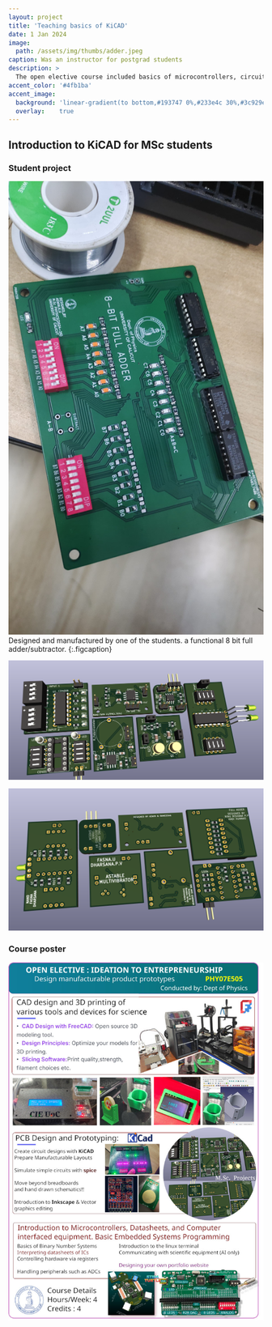 ```yaml
---
layout: project
title: 'Teaching basics of KiCAD'
date: 1 Jan 2024
image: 
  path: /assets/img/thumbs/adder.jpeg
caption: Was an instructor for postgrad students
description: >
  The open elective course included basics of microcontrollers, circuit design, and CAD.
accent_color: '#4fb1ba'
accent_image:
  background: 'linear-gradient(to bottom,#193747 0%,#233e4c 30%,#3c929e 50%,#d5d5d4 70%,#cdccc8 100%)'
  overlay:    true
---
```


## Introduction to KiCAD for MSc students

### Student project

![](/assets/img/kicad/aswin.jpeg)
Designed and manufactured by one of the students. a functional 8 bit full adder/subtractor.
{:.figcaption}

![](/assets/img/kicad/projects.png)

![](/assets/img/kicad/projects_back.png)

### Course poster

![](/assets/img/kicad/OE_fullpage.jpg)
